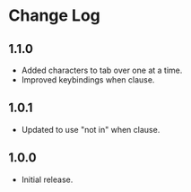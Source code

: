 # Change Log

## 1.1.0

-   Added characters to tab over one at a time.
-   Improved keybindings when clause.

## 1.0.1

-   Updated to use "not in" when clause.

## 1.0.0

-   Initial release.
